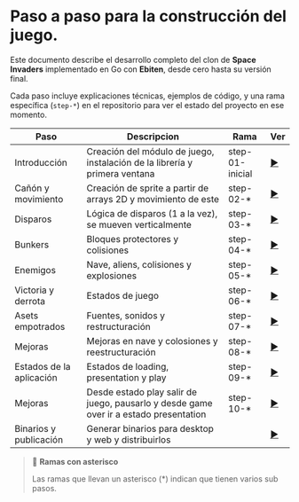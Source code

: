 # Paso a paso para la construcción del juego.
Este documento describe el desarrollo completo del clon de **Space Invaders** implementado en Go con **Ebiten**, desde cero hasta su versión final.

Cada paso incluye explicaciones técnicas, ejemplos de código, y una rama específica (`step-*`) en el repositorio para ver el estado del proyecto en ese momento.

|Paso|Descripcion|Rama|Ver|
|----|-----------|----|---|
|Introducción|Creación del módulo de juego, instalación de la librería y primera ventana | step-01-inicial|[▶️](./1_introduccion.md)|
|Cañón y movimiento|Creación de sprite a partir de arrays 2D y movimiento de este | step-02-*|[▶️](./4_canon_y_movimiento.md)|
|Disparos|Lógica de disparos (1 a la vez), se mueven verticalmente| step-03-*|[▶️](./5_disparos.md)|
|Bunkers|Bloques protectores y colisiones| step-04-*|[▶️](./6_bunker.md)|
|Enemigos|Nave, aliens, colisiones y explosiones| step-05-*|[▶️](./7_enemigos.md)|
|Victoria y derrota|Estados de juego| step-06-*|[▶️](./8_victoria_y_derrota.md)|
|Asets empotrados|Fuentes, sonidos y restructuración| step-07-*|[▶️](./9_mejoras_adicionales.md)|
|Mejoras|Mejoras en nave y colosiones y reestructuración| step-08-*|[▶️](./10_mejoras.md)|
|Estados de la aplicación|Estados de loading, presentation y play| step-09-*|[▶️](./11_estados_aplicacion.md)|
|Mejoras|Desde estado play salir de juego, pausarlo y desde game over ir a estado presentation| step-10-*|[▶️](./12_mejoras_2.md)|
|Binarios y publicación|Generar binarios para desktop y web y distribuirlos||[▶️](./13_binarios_distribucion.md)|


> 🔔 **Ramas con asterisco**
>
> Las ramas que llevan un asterisco (*) indican que tienen varios sub pasos.


